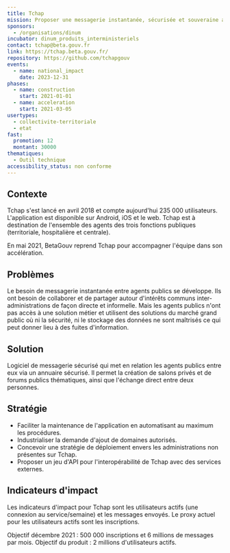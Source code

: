 ```yaml
---
title: Tchap
mission: Proposer une messagerie instantanée, sécurisée et souveraine aux agents publics
sponsors:
  - /organisations/dinum
incubator: dinum_produits_interministeriels
contact: tchap@beta.gouv.fr
link: https://tchap.beta.gouv.fr/
repository: https://github.com/tchapgouv
events:
  - name: national_impact
    date: 2023-12-31
phases:
  - name: construction
    start: 2021-01-01
  - name: acceleration
    start: 2021-03-05
usertypes:
  - collectivite-territoriale
  - etat
fast:
  promotion: 12
  montant: 30000
thematiques:
  - Outil technique
accessibility_status: non conforme
---
```


## Contexte

Tchap s'est lancé en avril 2018 et compte aujourd'hui 235 000 utilisateurs. L'application est disponible sur Android, iOS et le web. Tchap est à destination de l'ensemble des agents des trois fonctions publiques (territoriale, hospitalière et centrale).

En mai 2021, BetaGouv reprend Tchap pour accompagner l'équipe dans son accélération.

## Problèmes

Le besoin de messagerie instantanée entre agents publics se développe. Ils ont besoin de collaborer et de partager autour d'intérêts communs inter-administrations de façon directe et informelle. Mais les agents publics n'ont pas accès à une solution métier et utilisent des solutions du marché grand public où ni la sécurité, ni le stockage des données ne sont maîtrisés ce qui peut donner lieu à des fuites d'information.

## Solution

Logiciel de messagerie sécurisé qui met en relation les agents publics entre eux via un annuaire sécurisé. Il permet la création de salons privés et de forums publics thématiques, ainsi que l'échange direct entre deux personnes.

## Stratégie

- Faciliter la maintenance de l'application en automatisant au maximum les procédures.
- Industrialiser la demande d'ajout de domaines autorisés.
- Concevoir une stratégie de déploiement envers les administrations non présentes sur Tchap.
- Proposer un jeu d'API pour l'interopérabilité de Tchap avec des services externes.

## Indicateurs d'impact

Les indicateurs d'impact pour Tchap sont les utilisateurs actifs (une connexion au service/semaine) et les messages envoyés.
Le proxy actuel pour les utilisateurs actifs sont les inscriptions.

Objectif décembre 2021 : 500 000 inscriptions et 6 millions de messages par mois.
Objectif du produit : 2 millions d'utilisateurs actifs.
